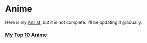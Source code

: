 # Anime

Here is my [Anilist](https://anilist.co/user/AWelson/), but it is not complete. I'll be updating it gradually.

### [My Top 10 Anime](top10.md)




